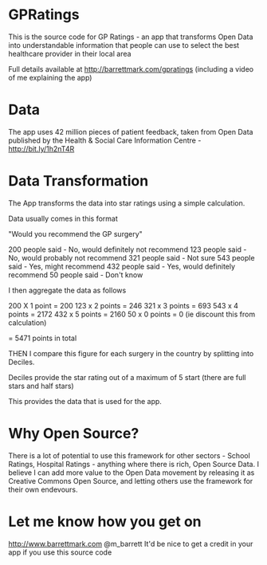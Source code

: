 GPRatings
=========

This is the source code for GP Ratings - an app that transforms Open Data into understandable information that people can use to select the best healthcare provider in their local area

Full details available at http://barrettmark.com/gpratings (including a video of me explaining the app)

Data
=========

The app uses 42 million pieces of patient feedback, taken from Open Data published by the Health & Social Care Information Centre - http://bit.ly/1h2nT4R

Data Transformation
=========
The App transforms the data into star ratings using a simple calculation. 

Data usually comes in this format

"Would you recommend the GP surgery"

200 people said - No, would definitely not recommend
123 people said - No, would probably not recommend
321 people said - Not sure
543 people said - Yes, might recommend
432 people said - Yes, would definitely recommend
50 people said - Don't know

I then aggregate the data as follows

200 X 1 point = 200
123 x 2 points = 246
321 x 3 points = 693
543 x 4 points = 2172
432 x 5 points = 2160
50 x 0 points = 0 (ie discount this from calculation)

= 5471 points in total

THEN I compare this figure for each surgery in the country by splitting into Deciles. 

Deciles provide the star rating out of a maximum of 5 start (there are full stars and half stars)

This provides the data that is used for the app.

Why Open Source?
=========
There is a lot of potential to use this framework for other sectors - School Ratings, Hospital Ratings - anything where there is rich, Open Source Data. I believe I can add more value to the Open Data movement by releasing it as Creative Commons Open Source, and letting others use the framework for their own endevours. 

Let me know how you get on
=========
http://www.barrettmark.com
@m_barrett
It'd be nice to get a credit in your app if you use this source code 



